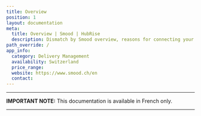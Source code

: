 ```yaml
---
title: Overview
position: 1
layout: documentation
meta:
  title: Overview | Smood | HubRise
  description: Dismatch by Smood overview, reasons for connecting your delivery service to HubRise and summary of integrated features. Synchronise data between your EPOS and your apps.
path_override: /
app_info:
  category: Delivery Management
  availability: Switzerland
  price_range:
  website: https://www.smood.ch/en
  contact:
---
```


---

**IMPORTANT NOTE:** This documentation is available <Link to="/fr/apps/smood" addLocalePrefix={false}>in French only</Link>.

---
